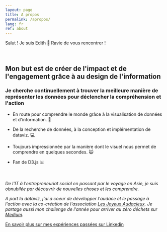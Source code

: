 ```yaml
---
layout: page
title: A propos
permalink: /apropos/
lang: fr
ref: about
---
```

Salut ! Je suis Edith :wave: Ravie de vous rencontrer !

<br>

## **Mon but est de créer de l'impact et de l'engagement grâce à au design de l'information** 
### Je cherche continuellement à trouver la meilleure manière de représenter les données pour déclencher la compréhension et l'action


* En route pour comprendre le monde grâce à la visualisation de données et d'information.  :mag_right:

* De la recherche de données, à la conception et implémentation de dataviz.   :computer:

* Toujours impressionnée par la manière dont le visuel nous permet de comprendre en quelques secondes.   :scream_cat:

* Fan de D3.js  :bar_chart:

<br>

*De l'IT à l'entrepreneuriat social en passant par le voyage en Asie, je suis obnubilée par découvrir de nouvelles choses et les comprendre.*

*A part la dataviz, j'ai à coeur de développer l'audace et le passage à l'action avec la co-création de l'association [Les Joyeux Audacieux](http://lesjoyeuxaudacieux.strikingly.com/). Je partage aussi mon challenge de l'année pour arriver au zéro déchets sur [Medium](https://medium.com/@Ed_Patey).*

[En savoir plus sur mes expériences passées sur Linkedin](https://www.linkedin.com/in/edith-m-12329070/)


